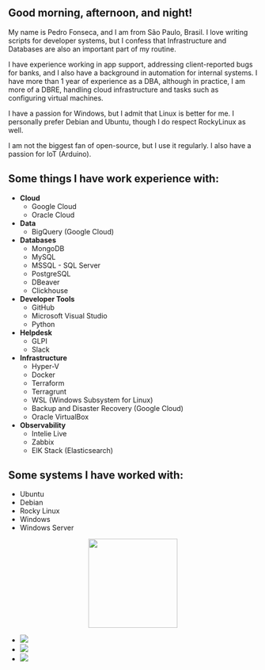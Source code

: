 
<div class="container-root">
    <div>
        <p align="left" text-aling="justify"> 
        <h2>Good morning, afternoon, and night!</h2>
        <p>My name is Pedro Fonseca, and I am from São Paulo, Brasil. I love writing scripts for developer systems, but I confess that Infrastructure and Databases are also an important part of my routine.</p>
        <p>I have experience working in app support, addressing client-reported bugs for banks, and I also have a background in automation for internal systems. I have more than 1 year of experience as a DBA, although in practice, I am more of a DBRE, handling cloud infrastructure and tasks such as configuring virtual machines.</p>
        <p>I have a passion for Windows, but I admit that Linux is better for me. I personally prefer Debian and Ubuntu, though I do respect RockyLinux as well.<p/>
        <p>I am not the biggest fan of open-source, but I use it regularly. I also have a passion for IoT (Arduino).</p>
    </div>
    <div>
        <h2>Some things I have work experience with:</h2>
        <ul>
            <li><strong>Cloud</strong>
                <ul>
                    <li>Google Cloud</li>
                    <li>Oracle Cloud</li>
                </ul>
            </li>
            <li><strong>Data</strong>
                <ul>
                    <li><span>BigQuery (Google Cloud)</span></li>
                </ul>
            </li>
            <li><strong>Databases</strong>
                <ul>
                    <li><span>MongoDB</span></li>
                    <li><span>MySQL</span></li>
                    <li><span>MSSQL - SQL Server</span></li>
                    <li><span>PostgreSQL</span></li>
                    <li><span>DBeaver</span></li>
                    <li><span>Clickhouse</span></li>
                </ul>
            </li>
            <li><strong>Developer Tools</strong>
                <ul>
                    <li><span>GitHub</span></li>
                    <li><span>Microsoft Visual Studio</span></li>
                    <li><span>Python</span></li>
                </ul>
            </li>
            <li><strong>Helpdesk</strong>
                <ul>
                    <li><span>GLPI</span></li>
                    <li><span>Slack</span></li>
                </ul>
            </li>
            <li><strong>Infrastructure</strong>
                <ul>
                    <li><span>Hyper-V</span></li>
                    <li><span>Docker</span></li>
                    <li><span>Terraform</span></li>
                    <li><span>Terragrunt</span></li>
                    <li><span>WSL (Windows Subsystem for Linux)</span></li>
                    <li><span>Backup and Disaster Recovery (Google Cloud)</span></li>
                    <li><span>Oracle VirtualBox</span></li>
                </ul>
            </li>
            <li><strong>Observability</strong>
                <ul>
                    <li><span>Intelie Live</span></li>
                    <li><span>Zabbix</span></li>
                    <li><span>ElK Stack (Elasticsearch)</span></li>
                </ul>
            </li>
        </ul>
    <div>
    <div>
        <h2>Some systems I have worked with:</h2>
        <ul>
            <li><span>Ubuntu</span></li>
            <li><span>Debian</span></li>
            <li><span>Rocky Linux</span></li>
            <li><span>Windows</span></li>
            <li><span>Windows Server</span></li>
        </ul>
    </div>
    <div align="center">
    <a href="https://github.com/ pedrovtof">
    <img height="180em" src="https://github-readme-stats.vercel.app/api/top-langs/?username=pedrovtof&layout=compact&langs_count=7&theme=radical"/>
    </div>
    <div>
        <ul>
            <li><a href="https://www.instagram.com/pedrovotf/"><img src="https://img.shields.io/badge/-Instagram-%23E4405F?style=for-the-badge&logo=instagram&logoColor=white"></a></li>
            <li><a href = "mailto:pedrovotf@gmail.com"><img src="https://img.shields.io/badge/-Gmail-%23333?style=for-the-badge&logo=gmail&logoColor=white"></a></li>
            <li><a href="https://www.linkedin.com/in/pedrovotf/"><img src="https://img.shields.io/badge/-LinkedIn-%230077B5?style=for-the-badge&logo=linkedin&logoColor=white"></a> </li>
        </ul>
    </div>
</div>